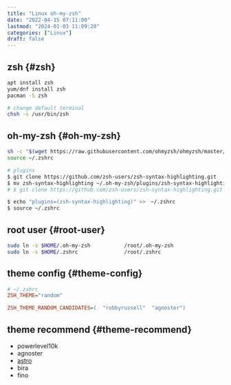 ```yaml
---
title: "Linux oh-my-zsh"
date: "2022-04-15 07:11:00"
lastmod: "2024-01-03 11:09:20"
categories: ["Linux"]
draft: false
---
```


## zsh {#zsh}

```bash
apt install zsh
yum/dnf install zsh
pacman -S zsh

# change default terminal
chsh -s /usr/bin/zsh
```


## oh-my-zsh {#oh-my-zsh}

```bash
sh -c "$(wget https://raw.githubusercontent.com/ohmyzsh/ohmyzsh/master/tools/install.sh -O -)"
source ~/.zshrc

# plugins
$ git clone https://github.com/zsh-users/zsh-syntax-highlighting.git
$ mv zsh-syntax-highlighting ~/.oh-my-zsh/plugins/zsh-syntax-highlighting
# $ git clone https://github.com/zsh-users/zsh-syntax-highlighting.git ~/

$ echo "plugins=(zsh-syntax-highlighting)" >>　~/.zshrc
$ source ~/.zshrc
```


## root user {#root-user}

```bash
sudo ln -s $HOME/.oh-my-zsh           /root/.oh-my-zsh
sudo ln -s $HOME/.zshrc               /root/.zshrc
```


## theme config {#theme-config}

```cfg
# ~/.zshrc
ZSH_THEME="random"

ZSH_THEME_RANDOM_CANDIDATES=(  "robbyrussell"  "agnoster")
```


## theme recommend {#theme-recommend}

-   powerlevel10k
-   agnoster
-   [astro](https://github.com/iplaces/astro-zsh-theme)
-   bira
-   fino